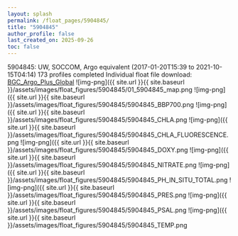 ```yaml
---
layout: splash
permalink: /float_pages/5904845/
title: "5904845"
author_profile: false
last_created_on: 2025-09-26
toc: false
---
```

 
5904845: UW, SOCCOM, Argo equivalent (2017-01-20T15:39 to 2021-10-15T04:14)
173 profiles completed
Individual float file download: [BGC_Argo_Plus_Global](https://ftp.soest.hawaii.edu/bgc_argo_plus/Individual_Floats/outliers_removed/5904845_Sprof_processed.nc)
![img-png]({{ site.url }}{{ site.baseurl }}/assets/images/float_figures/5904845/01_5904845_map.png
![img-png]({{ site.url }}{{ site.baseurl }}/assets/images/float_figures/5904845/5904845_BBP700.png
![img-png]({{ site.url }}{{ site.baseurl }}/assets/images/float_figures/5904845/5904845_CHLA.png
![img-png]({{ site.url }}{{ site.baseurl }}/assets/images/float_figures/5904845/5904845_CHLA_FLUORESCENCE.png
![img-png]({{ site.url }}{{ site.baseurl }}/assets/images/float_figures/5904845/5904845_DOXY.png
![img-png]({{ site.url }}{{ site.baseurl }}/assets/images/float_figures/5904845/5904845_NITRATE.png
![img-png]({{ site.url }}{{ site.baseurl }}/assets/images/float_figures/5904845/5904845_PH_IN_SITU_TOTAL.png
![img-png]({{ site.url }}{{ site.baseurl }}/assets/images/float_figures/5904845/5904845_PRES.png
![img-png]({{ site.url }}{{ site.baseurl }}/assets/images/float_figures/5904845/5904845_PSAL.png
![img-png]({{ site.url }}{{ site.baseurl }}/assets/images/float_figures/5904845/5904845_TEMP.png
